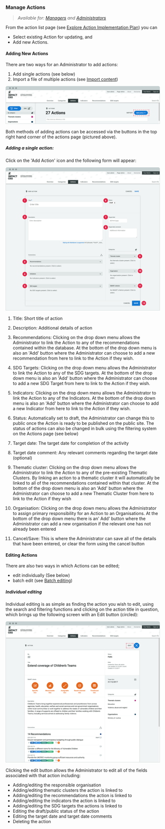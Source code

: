 ### Manage Actions

> _Available for: [Managers](/managers/manager.md) and [Administrators](/admins/admin.md)_

From the action list page (see [Explore Action Implementation Plan](/visitors/actions.md)) you can
* Select existing Action for updating, and
* Add new Actions.

#### Adding New Actions

There are two ways for an Administrator to add actions:

1. Add single actions (see below)
2. Import a file of multiple actions (see [Import content](/managers/import.md))

![](/assets/m-add-action.png)

Both methods of adding actions can be accessed via the buttons in the top right hand corner of the actions page (pictured above).

##### Adding a single action:

Click on the 'Add Action' icon and the following form will appear:

![](/assets/m-action-add-new.png)

1. Title: Short title of action

2. Description: Additional details of action

3. Recommendations: Clicking on the drop down menu allows the Administrator to link the Action to any of the recommendations contained within the database. At the bottom of the drop down menu is also an 'Add' button where the Administrator can choose to add a new recommendation from here to link to the Action if they wish.

4. SDG Targets: Clicking on the drop down menu allows the Administrator to link the Action to any of the SDG targets. At the bottom of the drop down menu is also an 'Add' button where the Administrator can choose to add a new SDG Target from here to link to the Action if they wish.

5. Indicators: Clicking on the drop down menu allows the Administrator to link the Action to any of the Indicators. At the bottom of the drop down menu is also an 'Add' button where the Administrator can choose to add a new Indicator from here to link to the Action if they wish.

6. Status: Automatically set to draft, the Administrator can change this to public once the Action is ready to be published on the public site. The status of actions can also be changed in bulk using the filtering system on the Actions page (see below)

7. Target date: The target date for completion of the activity

8. Target date comment: Any relevant comments regarding the target date (optional)

9. Thematic cluster: Clicking on the drop down menu allows the Administrator to link the Action to any of the pre-existing Thematic Clusters. By linking an action to a thematic cluster it will automatically be linked to all of the recommendations contained within that cluster. At the bottom of the drop down menu is also an 'Add' button where the Administrator can choose to add a new Thematic Cluster from here to link to the Action if they wish

10. Organisation: Clicking on the drop down menu allows the Administrator to assign primary responsibility for an Action to an Organisations. At the bottom of the drop down menu there is an' Add' button where the Administrator can add a new organisation if the relevant one has not already been entered

11. Cancel/Save: This is where the Administrator can save all of the details that have been entered, or clear the form using the cancel button


#### Editing Actions

There are also two ways in which Actions can be edited;

* edit individually (See below)
* batch edit (see [Batch editing](/managers/batch-edit.md))

##### Individual editing

Individual editing is as simple as finding the action you wish to edit, using the search and filtering functions and clicking on the action title in question, which brings up the following screen with an Edit button (circled):

![](/assets/m-action-single.png)

Clicking the edit button allows the Administrator to edit all of the fields associated with that action including:

* Adding/editing the responsible organisation
* Adding/editing thematic clusters the action is linked to
* Adding/editing the recommendations the action is linked to
* Adding/editing the indicators the action is linked to
* Adding/editing the SDG targets the actions is linked to
* Editing the draft/public status of the action
* Editing the target date and target date comments
* Deleting the action
